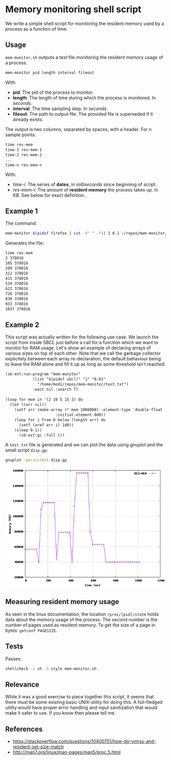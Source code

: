 # Memory monitoring shell script
We write a simple shell script for monitoring the resident memory used by a
process as a function of time.

## Usage
`mem-monitor.sh` outputs a text file monitoring the resident memory usage of a
process.

```sh
mem-monitor pid length interval fileout
```

With:
  - **pid**: The pid of the process to monitor.
  - **length**: The length of time during which the process is monitored.
                In *seconds*.
  - **interval**: The time sampling step. In *seconds*.
  - **fileout**: The path to output file. The provided file is superseded if it
                 already exists.

The output is two columns, separated by spaces, with a header.
For n sample points:

```text
time res-mem
time-1 res-mem-1
time-2 res-mem-2
...
time-n res-mem-n
```

With:
  * *time-i*: The series of **dates**, in *milliseconds* since beginning of
              script.
  * *res-mem-i*: The amount of **resident memory** the process takes up.
In *KB*. See below for exact definition.

## Example 1
The command:

```sh
mem-monitor $(pidof firefox | cut -d" " -f1) 1 0.1 ~/repos/mem-monitor/test.txt
```

Generates the file:

```text
time res-mem
2 378016
105 378016
209 378016
312 378016
415 378016
519 378016
622 378016
726 378016
830 378016
933 378016
1037 378016
```

## Example 2
This script was actually written for the following use case.
We launch the script from inside SBCL just before a call for a function which
we want to monitor for RAM usage. Let's show an example of declaring arrays of
various sizes on top of each other. Note that we call the garbage collector
explicitely between each array re-declaration, the default behaviour being to
leave the RAM alone and fill it up as long as some threshold isn't reached.

```common-lisp
(sb-ext:run-program "mem-monitor"
		    (list "$(pidof sbcl)" "1" "0.01"
			  "/home/modi/repos/mem-monitor/test.txt")
		    :wait nil :search T)

(loop for mem in '(2 10 5 15 3) do
  (let ((arr nil))
    (setf arr (make-array (* mem 1000000) :element-type 'double-float
					  :initial-element 0d0))
    (loop for i from 0 below (length arr) do
      (setf (aref arr i) 1d0))
    (sleep 0.1))
      (sb-ext:gc :full t))
```

A `test.txt` file is generated and we can plot the data using gnuplot
and the small script `disp.gp`:

```sh
gnuplot -persistent disp.gp
```

![Gnuplot window](doc/test.png)

## Measuring resident memory usage
As seen in the linux documentation, the location `/proc/[pid]/statm`
holds data about the memory usage of the process. The second number is the
number of pages used as resident memory. To get the size of a page in bytes:
`getconf PAGESIZE`.

## Tests
Passes:

```sh
shellcheck -s sh -S style mem-monitor.sh
```

## Relevance
While it was a good exercise to piece together this script, it seems that there
must be some existing basic UNIX utility for doing this. A full-fledged utility
would have proper error handling and input sanitization that would make it
safer to use. If you know then please tell me.

## References
  * https://stackoverflow.com/questions/10400751/how-do-vmrss-and-resident-set-size-match
  * http://man7.org/linux/man-pages/man5/proc.5.html
